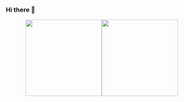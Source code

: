 ### Hi there 👋

<!--
**YGoldking/YGoldking** is a ✨ _special_ ✨ repository because its `README.md` (this file) appears on your GitHub profile.

Here are some ideas to get you started:

- 🔭 I’m currently working on ...
- 🌱 I’m currently learning ...
- 👯 I’m looking to collaborate on ...
- 🤔 I’m looking for help with ...
- 💬 Ask me about ...
- 📫 How to reach me: ...
- 😄 Pronouns: ...
- ⚡ Fun fact: ...
-->


<!--
a Full Stack Developer.  🚀 from China. Involved in a wide range of fields. Love alone C++ & Go & QT.

Development, security, reverse engineering...

My technology stack:

> Linux、Shell、ASM、C/C++、MFC、Qt、Python、Golang、~~PHP~~(Throw away)、JavaScript、Vue、Flutter

Fixed development stack:

- Front end and mobile end: Vue、JavaScript、Flutter+Dart、
- rear end: C/C++、Golang、Python、~~PHP~~
- GUI: Qt5^、~~MFC~~、ImGui
- Bottom layer: C/C++、Qt、Golang
- Security: C/C++、Qt、Golang、Python、
-->



<!--
[![Yang's github stats](https://github-readme-stats.vercel.app/api?username=ygoldking&show_icons=true&theme=dark)](https://github.com/anuraghazra/github-readme-stats) 
![](https://github-readme-stats.vercel.app/api/top-langs/?username=ygoldking&hide_title=false&exclude_repo=ygoldking.github.io&langs_count=10&layout=compact&hide_border=false&bg_color=1a1a1a&text_color=c9cacc&title_color=ffffff")
-->


[comment]: <> (<!--)
<p align="center">
    <img align="center" src="https://github-readme-stats.vercel.app/api?username=ygoldking&show_icons=true&theme=dark" height="200"/><img align="center" src="https://github-readme-stats.vercel.app/api/top-langs/?username=ygoldking&hide_title=false&exclude_repo=ygoldking.github.io&langs_count=10&layout=compact&hide_border=false&bg_color=1a1a1a&text_color=c9cacc&title_color=ffffff" height="200" />
</p>

[comment]: <> (-->)

